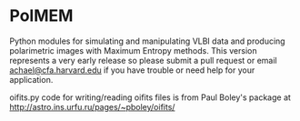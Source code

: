 PolMEM
============

Python modules for simulating and manipulating VLBI data and producing polarimetric images with Maximum Entropy methods. This version represents a very early release so please submit a pull request or email achael@cfa.harvard.edu if you have trouble or
need help for your application.

oifits.py code for writing/reading oifits files is from Paul Boley's package at http://astro.ins.urfu.ru/pages/~pboley/oifits/
